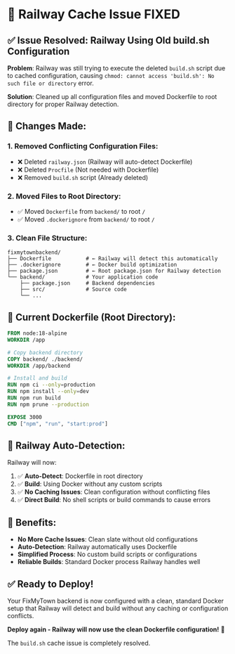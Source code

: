 # 🔄 Railway Cache Issue FIXED

## ✅ **Issue Resolved: Railway Using Old build.sh Configuration**

**Problem**: Railway was still trying to execute the deleted `build.sh` script due to cached configuration, causing `chmod: cannot access 'build.sh': No such file or directory` error.

**Solution**: Cleaned up all configuration files and moved Dockerfile to root directory for proper Railway detection.

## 🔧 **Changes Made:**

### **1. Removed Conflicting Configuration Files:**
- ❌ Deleted `railway.json` (Railway will auto-detect Dockerfile)
- ❌ Deleted `Procfile` (Not needed with Dockerfile)
- ❌ Removed `build.sh` script (Already deleted)

### **2. Moved Files to Root Directory:**
- ✅ Moved `Dockerfile` from `backend/` to root `/`
- ✅ Moved `.dockerignore` from `backend/` to root `/`

### **3. Clean File Structure:**
```
fixmytownbackend/
├── Dockerfile           # ← Railway will detect this automatically
├── .dockerignore        # ← Docker build optimization
├── package.json         # ← Root package.json for Railway detection
└── backend/             # Your application code
    ├── package.json     # Backend dependencies
    ├── src/             # Source code
    └── ...
```

## 🐳 **Current Dockerfile (Root Directory):**
```dockerfile
FROM node:18-alpine
WORKDIR /app

# Copy backend directory
COPY backend/ ./backend/
WORKDIR /app/backend

# Install and build
RUN npm ci --only=production
RUN npm install --only=dev
RUN npm run build
RUN npm prune --production

EXPOSE 3000
CMD ["npm", "run", "start:prod"]
```

## 🚀 **Railway Auto-Detection:**

Railway will now:
1. ✅ **Auto-Detect**: Dockerfile in root directory
2. ✅ **Build**: Using Docker without any custom scripts
3. ✅ **No Caching Issues**: Clean configuration without conflicting files
4. ✅ **Direct Build**: No shell scripts or build commands to cause errors

## 🎯 **Benefits:**

- **No More Cache Issues**: Clean slate without old configurations
- **Auto-Detection**: Railway automatically uses Dockerfile
- **Simplified Process**: No custom build scripts or configurations
- **Reliable Builds**: Standard Docker process Railway handles well

## ✅ **Ready to Deploy!**

Your FixMyTown backend is now configured with a clean, standard Docker setup that Railway will detect and build without any caching or configuration conflicts.

**Deploy again - Railway will now use the clean Dockerfile configuration!** 🚀

The `build.sh` cache issue is completely resolved.
